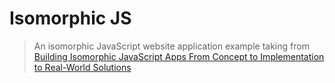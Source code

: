 # Isomorphic JS

> An isomorphic JavaScript website application example taking from [Building Isomorphic JavaScript Apps
From Concept to Implementation to Real-World Solutions](http://shop.oreilly.com/product/0636920042846.do)